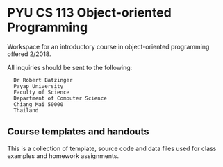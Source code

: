 # PYU CS 113 Object-oriented Programming

Workspace for an introductory course in object-oriented programming offered 2/2018. 

All inquiries should be sent to the following:

      Dr Robert Batzinger
      Payap University
      Faculty of Science
 	  Department of Computer Science
	  Chiang Mai 50000
	  Thailand

## Course templates and handouts

This is a collection of template, source code and data files used for class examples and homework assignments.